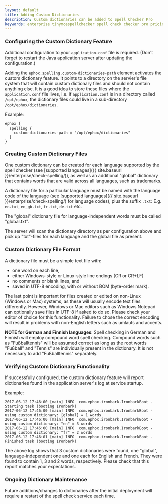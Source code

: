 ```yaml
---
layout: default
title: Adding Custom Dictionaries
description: Custom dictionaries can be added to Spell Checker Pro
keywords: enterprise tinymcespellchecker spell check checker pro pricing
---
```


### Configuring the Custom Dictionary Feature

Additional configuration to your `application.conf` file is required. (Don't forget to restart the Java application server after updating the configuration.)

Adding the `ephox.spelling.custom-dictionaries-path` element activates the custom dictionary feature. It points to a directory on the servier's file system that will contain custom dictionary files and should not contain anything else. It is a good idea to store these files where the `application.conf` file lives, i.e. if `application.conf` is in a directory called `/opt/ephox`, the dictionary files could live in a sub-directory `/opt/ephox/dictionaries`.

Example:

```
ephox {
  spelling {
    custom-dictionaries-path = "/opt/ephox/dictionaries"
  }
}
```

### Creating Custom Dictionary Files

One custom dictionary can be created for each language supported by the spell checker (see [supported languages]({{ site.baseurl }}/enterprise/check-spelling/)), as well as an additional "global" dictionary that contains words that are valid across all languages, such as trademarks.

A dictionary file for a particular language must be named with the language code of the language (see
[supported languages]({{ site.baseurl }}/enterprise/check-spelling/) for language codes), plus the suffix `.txt`:
E.g. `en.txt`, `en_gb.txt`, `fr.txt`, `de.txt` etc.

The "global" dictionary file for language-independent words must be called "global.txt".

The server will scan the dictionary directory as per configuration above and pick up "txt"-files for each language and the global file as present.

### Custom Dictionary File Format

A dictionary file must be a simple text file with:

* one word on each line,
* either Windows-style or Linux-style line endings (CR or CR+LF)
* no comments or blank lines, and
* saved in UTF-8 encoding, with or without BOM (byte-order mark).

The last point is important for files created or edited on non-Linux (Windows or Mac) systems, as these will usually encode text files differently. However, Windows or Mac editors such as Windows Notepad can optionally save files in UTF-8 if asked to do so. Please check your editor of choice for this functionality. Failure to chose the correct encoding will result in problems with non-English letters such as umlauts and accents.

**NOTE for German and Finnish languages**: Spell checking in German and Finnish will employ compound word spell checking. Compound words such as "Fußballtennis" will be assumed correct as long as the root words "Fußball" and "Tennis" are
individually present in the dictionary. It is not necessary to add "Fußballtennis" separately.

### Verifying Custom Dictionary Functionality

If successfully configured, the custom dictionary feature will report dictionaries found in the application server's log at service startup.

Example:

```
2017-06-12 17:46:00 [main] INFO  com.ephox.ironbark.IronbarkBoot - Starting task (booting Ironbark)
2017-06-12 17:46:00 [main] INFO  com.ephox.ironbark.IronbarkBoot - using custom dictionary: [global] = 1 words
2017-06-12 17:46:00 [main] INFO  com.ephox.ironbark.IronbarkBoot - using custom dictionary: "en" = 3 words
2017-06-12 17:46:00 [main] INFO  com.ephox.ironbark.IronbarkBoot - using custom dictionary: "fr" = 2 words
2017-06-12 17:46:01 [main] INFO  com.ephox.ironbark.IronbarkBoot - Finished task (booting Ironbark)
```

The above log shows that 3 custom dictionaries were found, one "global", language-independent one and one each for English and French. They were found to contain 1, 3 and 2 words, respectively. Please check that this report matches your expectations.

### Ongoing Dictionary Maintenance

Future additions/changes to dictionaries after the initial deployment will require a restart of the spell check service each time.

